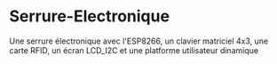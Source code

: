 # Serrure-Electronique
Une serrure électronique avec l'ESP8266, un clavier matriciel 4x3, une carte RFID, un écran LCD_I2C et une platforme utilisateur dinamique
